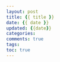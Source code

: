 ```yaml
---
layout: post
title: {{ title }}
date: {{ date }}
updated: {{date}}
categories: 
comments: true
tags:
toc: true
---
```

